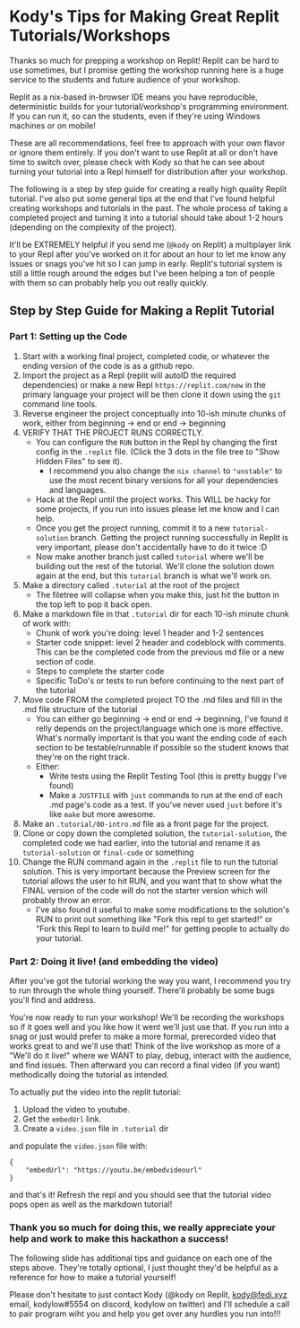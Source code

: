 # Kody's Tips for Making Great Replit Tutorials/Workshops

Thanks so much for prepping a workshop on Replit! Replit can be hard to use sometimes, but I promise getting the workshop running here is a huge service to the students and future audience of your workshop. 

Replit as a nix-based in-browser IDE means you have reproducible, deterministic builds for your tutorial/workshop's programming environment. If you can run it, so can the students, even if they're using Windows machines or on mobile!

These are all recommendations, feel free to approach with your own flavor or ignore them entirely. If you don't want to use Replit at all or don't have time to switch over, please check with Kody so that he can see about turning your tutorial into a Repl himself for distribution after your workshop.

The following is a step by step guide for creating a really high quality Replit tutorial. I've also put some general tips at the end that I've found helpful creating workshops and tutorials in the past. The whole process of taking a completed project and turning it into a tutorial should take about 1-2 hours (depending on the complexity of the project).

It'll be EXTREMELY helpful if you send me (`@kody` on Replit) a multiplayer link to your Repl after you've worked on it for about an hour to let me know any issues or snags you've hit so I can jump in early. Replit's tutorial system is still a little rough around the edges but I've been helping a ton of people with them so can probably help you out really quickly. 

## Step by Step Guide for Making a Replit Tutorial

### Part 1: Setting up the Code

1. Start with a working final project, completed code, or whatever the ending version of the code is as a github repo.
2. Import the project as a Repl (replit will autoID the required dependencies) or make a new Repl `https://replit.com/new` in the primary language your project will be then clone it down using the `git` command line tools.
3. Reverse engineer the project conceptually into 10-ish minute chunks of work, either from beginning -> end or end -> beginning
4. VERIFY THAT THE PROJECT RUNS CORRECTLY.
    - You can configure the `RUN` button in the Repl by changing the first config in the `.replit` file. (Click the 3 dots in the file tree to "Show Hidden Files" to see it).
        - I recommend you also change the `nix channel` to `"unstable"` to use the most recent binary versions for all your dependencies and languages.
    - Hack at the Repl until the project works. This WILL be hacky for some projects, if you run into issues please let me know and I can help.
    - Once you get the project running, commit it to a new `tutorial-solution` branch. Getting the project running successfully in Replit is very important, please don't accidentally have to do it twice :D
    - Now make another branch just called `tutorial` where we'll be building out the rest of the tutorial. We'll clone the solution down again at the end, but this `tutorial` branch is what we'll work on.
4. Make a directory called `.tutorial` at the root of the project
    - The filetree will collapse when you make this, just hit the button in the top left to pop it back open.
5. Make a markdown file in that `.tutorial` dir for each 10-ish minute chunk of work with:
    - Chunk of work you're doing: level 1 header and 1-2 sentences 
    - Starter code snippet: level 2 header and codeblock with comments. This can be the completed code from the previous md file or a new section of code.
    - Steps to complete the starter code
    - Specific ToDo's or tests to run before continuing to the next part of the tutorial
6. Move code FROM the completed project TO the .md files and fill in the .md file structure of the tutorial
    - You can either go beginning -> end or end -> beginning, I've found it relly depends on the project/language which one is more effective. What's normally important is that you want the ending code of each section to be testable/runnable if possible so the student knows that they're on the right track.
    - Either:
        - Write tests using the Replit Testing Tool (this is pretty buggy I've found)
        - Make a `JUSTFILE` with `just` commands to run at the end of each .md page's code as a test. If you've never used `just` before it's like `make` but more awesome.
7. Make an `.tutorial/00-intro.md` file as a front page for the project.
8. Clone or copy down the completed solution, the `tutorial-solution`, the completed code we had earlier, into the tutorial and rename it as `tutorial-solution` or `final-code` or something
9. Change the RUN command again in the `.replit` file to run the tutorial solution. This is very important because the Preview screen for the tutorial allows the user to hit RUN, and you want that to show what the FINAL version of the code will do not the starter version which will probably throw an error.
    - I've also found it useful to make some modifications to the solution's RUN to print out something like "Fork this repl to get started!" or "Fork this Repl to learn to build me!" for getting people to actually do your tutorial.

### Part 2: Doing it live! (and embedding the video)

After you've got the tutorial working the way you want, I recommend you try to run through the whole thing yourself. There'll probably be some bugs you'll find and address.

You're now ready to run your workshop! We'll be recording the workshops so if it goes well and you like how it went we'll just use that. If you run into a snag or just would prefer to make a more formal, prerecorded video that works great to and we'll use that! Think of the live workshop as more of a "We'll do it live!" where we WANT to play, debug, interact with the audience, and find issues. Then afterward you can record a final video (if you want) methodically doing the tutorial as intended.

To actually put the video into the replit tutorial:

1. Upload the video to youtube.
2. Get the `embedUrl` link.
3. Create a `video.json` file in `.tutorial` dir 

and populate the `video.json` file with:
```
{
    "embedUrl": "https://youtu.be/embedvideourl"
}
```

and that's it! Refresh the repl and you should see that the tutorial video pops open as well as the markdown tutorial!

### Thank you so much for doing this, we really appreciate your help and work to make this hackathon a success!

The following slide has additional tips and guidance on each one of the steps above. They're totally optional, I just thought they'd be helpful as a reference for how to make a tutorial yourself!

Please don't hesitate to just contact Kody (@kody on Replit, kody@fedi.xyz email, kodylow#5554 on discord, kodylow on twitter) and I'll schedule a call to pair program wiht you and help you get over any hurdles you run into!!!